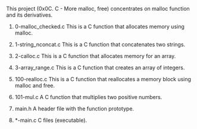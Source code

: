 This project (0x0C. C - More malloc, free) concentrates on malloc function and
its derivatives.

1. 0-malloc_checked.c
This is a C function that allocates memory using malloc.

2. 1-string_nconcat.c
This is a C function that concatenates two strings.

3. 2-calloc.c
This is a C function that allocates memory for an array.

4. 3-array_range.c
This is a C function that creates an array of integers.

5. 100-realloc.c
This is a C function that reallocates a memory block using malloc and free.

6. 101-mul.c
A C function that multiplies two positive numbers.

7. main.h
A header file with the function prototype.

8. *-main.c
C files (executable).
